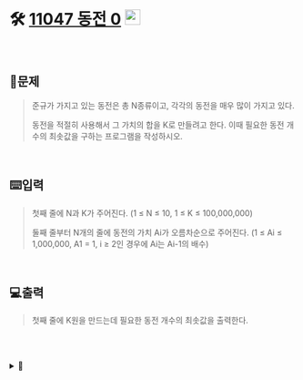 <br>

# 🛠️ [11047 동전 0](http://www.acmicpc.net/problem/11047) <img height="27px" width="27px" src="https://static.solved.ac/tier_small/7.svg"/>

<br>

## 📖문제
>준규가 가지고 있는 동전은 총 N종류이고, 각각의 동전을 매우 많이 가지고 있다.
>
>동전을 적절히 사용해서 그 가치의 합을 K로 만들려고 한다. 이때 필요한 동전 개수의 최솟값을 구하는 프로그램을 작성하시오.

<br>

## ⌨️입력
>첫째 줄에 N과 K가 주어진다. (1 ≤ N ≤ 10, 1 ≤ K ≤ 100,000,000)
>
>둘째 줄부터 N개의 줄에 동전의 가치 Ai가 오름차순으로 주어진다. (1 ≤ Ai ≤ 1,000,000, A1 = 1, i ≥ 2인 경우에 Ai는 Ai-1의 배수)

<br>

## 💻출력
>첫째 줄에 K원을 만드는데 필요한 동전 개수의 최솟값을 출력한다.

<br><br>

<details>
  <summary>🎈</summary>
  <br>
  
</details>

<br><br>
